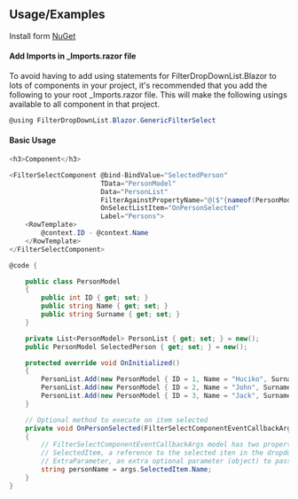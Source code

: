 
## Usage/Examples

Install form [NuGet](https://www.nuget.org/packages/FilterDropDownList.Blazor/)

#### Add Imports in _Imports.razor file
To avoid having to add using statements for FilterDropDownList.Blazor to lots of components in your project, it's recommended that you add the following to your root _Imports.razor file. This will make the following usings available to all component in that project.

```c#
@using FilterDropDownList.Blazor.GenericFilterSelect
```

#### Basic Usage

```c#
<h3>Component</h3>

<FilterSelectComponent @bind-BindValue="SelectedPerson"
                       TData="PersonModel"
                       Data="PersonList"
                       FilterAgainstPropertyName="@($"{nameof(PersonModel.Name)}")"
                       OnSelectListItem="OnPersonSelected"
                       Label="Persons">
    <RowTemplate>
        @context.ID - @context.Name
    </RowTemplate>
</FilterSelectComponent>

@code {

    public class PersonModel
    {
        public int ID { get; set; }
        public string Name { get; set; }
        public string Surname { get; set; }
    }

    private List<PersonModel> PersonList { get; set; } = new();
    public PersonModel SelectedPerson { get; set; } = new();

    protected override void OnInitialized()
    {
        PersonList.Add(new PersonModel { ID = 1, Name = "Huciko", Surname = "Zellikan" });
        PersonList.Add(new PersonModel { ID = 2, Name = "John", Surname = "Gray" });
        PersonList.Add(new PersonModel { ID = 3, Name = "Jack", Surname = "Black" });
    }

    // Optional method to execute on item selected
    private void OnPersonSelected(FilterSelectComponentEventCallbackArgs<PersonModel> args)
    {
        // FilterSelectComponentEventCallbackArgs model has two properties
        // SelectedItem, a reference to the selected iten in the dropdown
        // ExtraParameter, an extra optional parameter (object) to pass together the SelectedItem
        string personName = args.SelectedItem.Name;
    }
}

```



